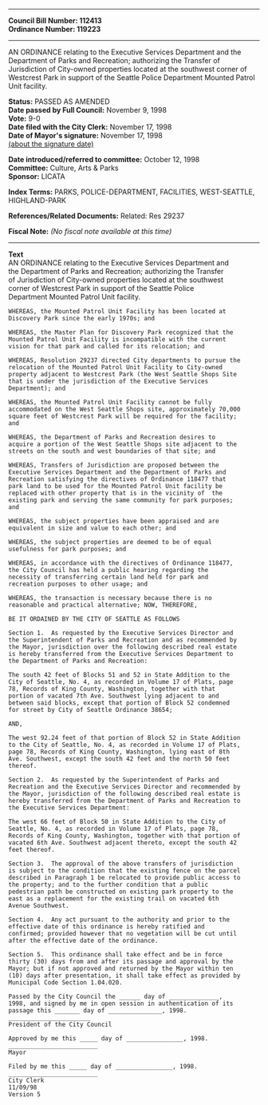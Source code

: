 * * * * *  
  
**Council Bill Number: [](#h0)[](#h2)112413**   
**Ordinance Number: 119223**  
  
* * * * *  
  
AN ORDINANCE relating to the Executive Services Department and the Department of Parks and Recreation; authorizing the Transfer of Jurisdiction of City-owned properties located at the southwest corner of Westcrest Park in support of the Seattle Police Department Mounted Patrol Unit facility.  
  
**Status:** PASSED AS AMENDED   
**Date passed by Full Council:** November 9, 1998   
**Vote:** 9-0   
**Date filed with the City Clerk:** November 17, 1998   
**Date of Mayor's signature:** November 17, 1998   
[(about the signature date)](/~public/approvaldate.htm)   
  
  
**Date introduced/referred to committee:** October 12, 1998   
**Committee:** Culture, Arts & Parks   
**Sponsor:** LICATA   
  
**Index Terms:** PARKS, POLICE-DEPARTMENT, FACILITIES, WEST-SEATTLE, HIGHLAND-PARK  
  
**References/Related Documents:** Related: Res 29237  
  
**Fiscal Note:** *(No fiscal note available at this time)*  
  
* * * * *  
  
**Text**  
    AN ORDINANCE relating to the Executive Services Department and  
    the Department of Parks and Recreation; authorizing the Transfer  
    of Jurisdiction of City-owned properties located at the southwest  
    corner of Westcrest Park in support of the Seattle Police  
    Department Mounted Patrol Unit facility.  
  
    WHEREAS, the Mounted Patrol Unit Facility has been located at  
    Discovery Park since the early 1970s; and  
  
    WHEREAS, the Master Plan for Discovery Park recognized that the  
    Mounted Patrol Unit Facility is incompatible with the current  
    vision for that park and called for its relocation; and  
  
    WHEREAS, Resolution 29237 directed City departments to pursue the  
    relocation of the Mounted Patrol Unit Facility to City-owned  
    property adjacent to Westcrest Park (the West Seattle Shops Site  
    that is under the jurisdiction of the Executive Services  
    Department); and  
  
    WHEREAS, the Mounted Patrol Unit Facility cannot be fully  
    accommodated on the West Seattle Shops site, approximately 70,000  
    square feet of Westcrest Park will be required for the facility;  
    and  
  
    WHEREAS, the Department of Parks and Recreation desires to  
    acquire a portion of the West Seattle Shops site adjacent to the  
    streets on the south and west boundaries of that site; and  
  
    WHEREAS, Transfers of Jurisdiction are proposed between the  
    Executive Services Department and the Department of Parks and  
    Recreation satisfying the directives of Ordinance 118477 that  
    park land to be used for the Mounted Patrol Unit facility be  
    replaced with other property that is in the vicinity of  the  
    existing park and serving the same community for park purposes;  
    and  
  
    WHEREAS, the subject properties have been appraised and are  
    equivalent in size and value to each other; and  
  
    WHEREAS, the subject properties are deemed to be of equal  
    usefulness for park purposes; and  
  
    WHEREAS, in accordance with the directives of Ordinance 118477,  
    the City Council has held a public hearing regarding the  
    necessity of transferring certain land held for park and  
    recreation purposes to other usage; and  
  
    WHEREAS, the transaction is necessary because there is no  
    reasonable and practical alternative; NOW, THEREFORE,  
  
    BE IT ORDAINED BY THE CITY OF SEATTLE AS FOLLOWS  
  
    Section 1.  As requested by the Executive Services Director and  
    the Superintendent of Parks and Recreation and as recommended by  
    the Mayor, jurisdiction over the following described real estate  
    is hereby transferred from the Executive Services Department to  
    the Department of Parks and Recreation:  
  
    The south 42 feet of Blocks 51 and 52 in State Addition to the  
    City of Seattle, No. 4, as recorded in Volume 17 of Plats, page  
    78, Records of King County, Washington, together with that  
    portion of vacated 7th Ave. Southwest lying adjacent to and  
    between said blocks, except that portion of Block 52 condemned  
    for street by City of Seattle Ordinance 38654;  
  
    AND,  
  
    The west 92.24 feet of that portion of Block 52 in State Addition  
    to the City of Seattle, No. 4, as recorded in Volume 17 of Plats,  
    page 78, Records of King County, Washington, lying east of 8th  
    Ave. Southwest, except the south 42 feet and the north 50 feet  
    thereof.  
  
    Section 2.  As requested by the Superintendent of Parks and  
    Recreation and the Executive Services Director and recommended by  
    the Mayor, jurisdiction of the following described real estate is  
    hereby transferred from the Department of Parks and Recreation to  
    the Executive Services Department:  
  
    The west 66 feet of Block 50 in State Addition to the City of  
    Seattle, No. 4, as recorded in Volume 17 of Plats, page 78,  
    Records of King County, Washington, together with that portion of  
    vacated 6th Ave. Southwest adjacent thereto, except the south 42  
    feet thereof.  
  
    Section 3.  The approval of the above transfers of jurisdiction  
    is subject to the condition that the existing fence on the parcel  
    described in Paragraph 1 be relocated to provide public access to  
    the property; and to the further condition that a public  
    pedestrian path be constructed on existing park property to the  
    east as a replacement for the existing trail on vacated 6th  
    Avenue Southwest.  
  
    Section 4.  Any act pursuant to the authority and prior to the  
    effective date of this ordinance is hereby ratified and  
    confirmed; provided however that no vegetation will be cut until  
    after the effective date of the ordinance.  
  
    Section 5.  This ordinance shall take effect and be in force  
    thirty (30) days from and after its passage and approval by the  
    Mayor; but if not approved and returned by the Mayor within ten  
    (10) days after presentation, it shall take effect as provided by  
    Municipal Code Section 1.04.020.  
  
    Passed by the City Council the ______ day of ______________,  
    1998, and signed by me in open session in authentication of its  
    passage this _______ day of _______________, 1998.  
    _______________________  
    President of the City Council  
  
    Approved by me this _____ day of ________________, 1998.  
    _________________________  
    Mayor  
  
    Filed by me this _____ day of ________________, 1998.  
    _________________________  
    City Clerk  
    11/09/98  
    Version 5  
